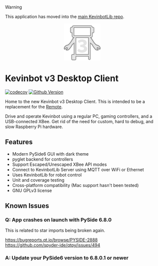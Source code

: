 > [!WARNING]
> This application has moved into the [main KevinbotLib repo](https://github.com/meowmeowahr/kevinbotlib).

<p align="center">
  <img src="assets/icons/icon.svg" alt="Kevinbot v3 logo" width=120/>
</p>

# Kevinbot v3 Desktop Client

[![codecov](https://codecov.io/gh/meowmeowahr/KevinbotV3-DesktopClient/graph/badge.svg?token=7Y1GZD15MH)](https://codecov.io/gh/meowmeowahr/KevinbotV3-DesktopClient)
[![Github Version](https://img.shields.io/github/v/release/meowmeowahr/KevinbotV3-DesktopClient?display_name=tag&include_prereleases)](https://github.com/meowmeowahr/KevinbotV3-DesktopClient/releases)

Home to the new Kevinbot v3 Desktop Client. This is intended to be a replacement for the [Remote](https://github.com/meowmeowahr/KevinbotV3-Remote).

Drive and operate Kevinbot using a regular PC, gaming controllers, and a USB-connected XBee. Get rid of the need for custom, hard to debug, and slow Raspberry Pi hardware.

## Features

* Modern PySide6 GUI with dark theme
* pyglet backend for controllers
* Support Escaped/Unescaped XBee API modes
* Connect to KevinbotLib Server using MQTT over WiFi or Ethernet
* Uses KevinbotLib for robot control
* Unit and coverage testing
* Cross-platform compatibility (Mac support hasn't been tested)
* GNU GPLv3 license

## Known Issues

### Q: App crashes on launch with PySide 6.8.0

This is related to star imports being broken again.

https://bugreports.qt.io/browse/PYSIDE-2888
<br>
https://github.com/spyder-ide/qtpy/issues/494

### A: Update your PySide6 version to 6.8.0.1 or newer

